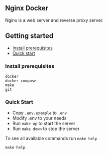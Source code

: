 ## Nginx Docker

Nginx is a web server and reverse proxy server.

## Getting started
- [Install prerequisites](#install-requirements)
- [Quick start](#quick-start)

### Install prerequisites
```shell
docker
docker compose
make
git
```

### Quick Start
* Copy `.env.example` to `.env`
* Modify .env to your needs
* Run `make up` to start the server
* Run `make down` to stop the server

To see all available commands run `make help`

```shell
make help
```